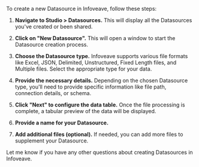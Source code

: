 To create a new Datasource in Infoveave, follow these steps:

1. **Navigate to Studio > Datasources.** This will display all the Datasources you've created or been shared.

2. **Click on "New Datasource".** This will open a window to start the Datasource creation process.

3. **Choose the Datasource type.** Infoveave supports various file formats like Excel, JSON, Delimited, Unstructured, Fixed Length files, and Multiple files. Select the appropriate type for your data.

4. **Provide the necessary details.** Depending on the chosen Datasource type, you'll need to provide specific information like file path, connection details, or schema.

5. **Click "Next" to configure the data table.** Once the file processing is complete, a tabular preview of the data will be displayed.

6. **Provide a name for your Datasource.**

7. **Add additional files (optional).** If needed, you can add more files to supplement your Datasource.


Let me know if you have any other questions about creating Datasources in Infoveave.
